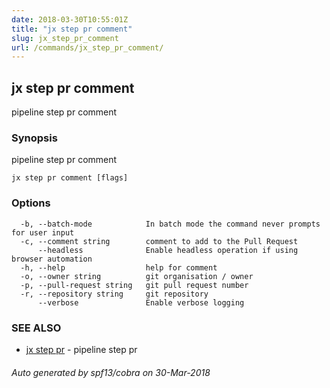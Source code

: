 ```yaml
---
date: 2018-03-30T10:55:01Z
title: "jx step pr comment"
slug: jx_step_pr_comment
url: /commands/jx_step_pr_comment/
---
```

## jx step pr comment

pipeline step pr comment

### Synopsis

pipeline step pr comment

```
jx step pr comment [flags]
```

### Options

```
  -b, --batch-mode            In batch mode the command never prompts for user input
  -c, --comment string        comment to add to the Pull Request
      --headless              Enable headless operation if using browser automation
  -h, --help                  help for comment
  -o, --owner string          git organisation / owner
  -p, --pull-request string   git pull request number
  -r, --repository string     git repository
      --verbose               Enable verbose logging
```

### SEE ALSO

* [jx step pr](/commands/jx_step_pr/)	 - pipeline step pr

###### Auto generated by spf13/cobra on 30-Mar-2018
